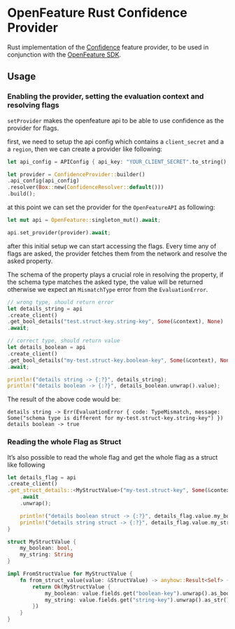 # OpenFeature Rust Confidence Provider
Rust implementation of the [Confidence](https://confidence.spotify.com/) feature provider, to be used in conjunction with the [OpenFeature SDK](https://github.com/open-feature/rust-sdk).

## Usage

### Enabling the provider, setting the evaluation context and resolving flags

`setProvider` makes the openfeature api to be able to use confidence as the provider for flags.

first, we need to setup the api config which contains a `client_secret` and a a `region`, then we can create a provider like following:

```rust
let api_config = APIConfig { api_key: "YOUR_CLIENT_SECRET".to_string(), region: YOUR_REGION };

let provider = ConfidenceProvider::builder()
.api_config(api_config)
.resolver(Box::new(ConfidenceResolver::default()))
.build();
```

at this point we can set the provider for the `OpenFeatureAPI` as following:

```rust
let mut api = OpenFeature::singleton_mut().await;

api.set_provider(provider).await;
```

after this initial setup we can start accessing the flags.
Every time any of flags are asked, the provider fetches them from the network and resolve the asked property.

The schema of the property plays a crucial role in resolving the property, if the schema type matches the asked type, the value will be returned otherwise
we expect an `MismatchType` error from the `EvaluationError`.

```rust
// wrong type, should return error
let details_string = api
.create_client()
.get_bool_details("test.struct-key.string-key", Some(&context), None)
.await;

// correct type, should return value
let details_boolean = api
.create_client()
.get_bool_details("my-test.struct-key.boolean-key", Some(&context), None)
.await;

println!("details string -> {:?}", details_string);
println!("details boolean -> {:?}", details_boolean.unwrap().value);
```

The result of the above code would be:

```shell
details string -> Err(EvaluationError { code: TypeMismatch, message: Some("schema type is different for my-test.struct-key.string-key") })
details boolean -> true
```

### Reading the whole Flag as Struct

It’s also possible to read the whole flag and get the whole flag as a struct like following


```rust
let details_flag = api
.create_client()
.get_struct_details::<MyStructValue>("my-test.struct-key", Some(&context), None)
    .await
    .unwrap();

    println!("details boolean struct -> {:?}", details_flag.value.my_boolean);
    println!("details string struct -> {:?}", details_flag.value.my_string);
}

struct MyStructValue {
    my_boolean: bool,
    my_string: String
}

impl FromStructValue for MyStructValue {
    fn from_struct_value(value: &StructValue) -> anyhow::Result<Self> {
        return Ok(MyStructValue {
            my_boolean: value.fields.get("boolean-key").unwrap().as_bool().unwrap_or_default(),
            my_string: value.fields.get("string-key").unwrap().as_str().unwrap_or_default().to_string(),
        })
    }
}
```
